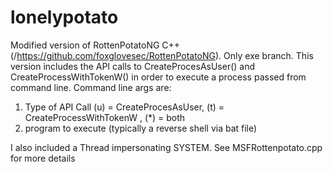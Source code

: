 # lonelypotato
Modified version of RottenPotatoNG C++ (/https://github.com/foxglovesec/RottenPotatoNG). Only exe branch.
This version includes the API calls to CreateProcesAsUser() and CreateProcessWithTokenW() in order to execute a 
process passed from command line.
Command line args are:
1) Type of API Call (u) = CreateProcesAsUser, (t) = CreateProcessWithTokenW , (*) = both
2) program to execute (typically a reverse shell via bat file)

I also included a Thread impersonating SYSTEM. See MSFRottenpotato.cpp for more details


